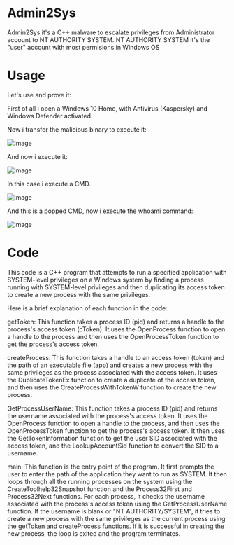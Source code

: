 # Admin2Sys
Admin2Sys it's a C++ malware to escalate privileges from Administrator account to NT AUTHORITY SYSTEM. NT AUTHORITY SYSTEM it's the "user" account with most permisions in Windows OS

# Usage
Let's use and prove it:

First of all i open a Windows 10 Home, with Antivirus (Kaspersky) and Windows Defender activated.

Now i transfer the malicious binary to execute it:

![image](https://user-images.githubusercontent.com/79543461/235515992-f2535ab8-045c-4d78-8d56-12e8a7af0b36.png)

And now i execute it:

![image](https://user-images.githubusercontent.com/79543461/235516023-c61fdf56-fa7d-4862-ad3b-124ccc3e3be0.png)

In this case i execute a CMD.

![image](https://user-images.githubusercontent.com/79543461/235516085-01538fd4-1875-4764-83da-c9dd0d468496.png)

And this is a popped CMD, now i execute the whoami command:

![image](https://user-images.githubusercontent.com/79543461/235516137-a3dcdc6a-da3d-4b86-9a84-a8a35202a8e5.png)

# Code
This code is a C++ program that attempts to run a specified application with SYSTEM-level privileges on a Windows system by finding a process running with SYSTEM-level privileges and then duplicating its access token to create a new process with the same privileges.

Here is a brief explanation of each function in the code:

getToken: This function takes a process ID (pid) and returns a handle to the process's access token (cToken). It uses the OpenProcess function to open a handle to the process and then uses the OpenProcessToken function to get the process's access token.

createProcess: This function takes a handle to an access token (token) and the path of an executable file (app) and creates a new process with the same privileges as the process associated with the access token. It uses the DuplicateTokenEx function to create a duplicate of the access token, and then uses the CreateProcessWithTokenW function to create the new process.

GetProcessUserName: This function takes a process ID (pid) and returns the username associated with the process's access token. It uses the OpenProcess function to open a handle to the process, and then uses the OpenProcessToken function to get the process's access token. It then uses the GetTokenInformation function to get the user SID associated with the access token, and the LookupAccountSid function to convert the SID to a username.

main: This function is the entry point of the program. It first prompts the user to enter the path of the application they want to run as SYSTEM. It then loops through all the running processes on the system using the CreateToolhelp32Snapshot function and the Process32First and Process32Next functions. For each process, it checks the username associated with the process's access token using the GetProcessUserName function. If the username is blank or "NT AUTHORITY/SYSTEM", it tries to create a new process with the same privileges as the current process using the getToken and createProcess functions. If it is successful in creating the new process, the loop is exited and the program terminates.
